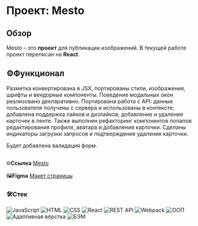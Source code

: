 # Проект: Mesto
## Обзор

Mesto – это **проект** для публикации изображений.
В текущей работе проект переписан на **React**.

## ⚙️Функционал
Разметка конвертирована в JSX, портированы стили, изображения, шрифты и вендорные компоненты. Поведение модальных окон реализовано декларативно.
Портирована работа с API: данные пользователя получены с сервера и использованы в контексте; добавлена поддержка лайков и дизлайков; добавление и удаление карточек в ленте.
Также выполнен рефакторинг компонентов попапов редактирования профиля, аватара и добавления карточки. Сделаны индикаторы загрузки запросов и подтверждение удаления карточки.

Будет добавлена валидация форм.

##

🌐**Ссылка** [Mesto](https://romnyer.github.io/mesto-react/)

🖼**Figma** [Макет страницы](https://www.figma.com/file/bjyvbKKJN2naO0ucURl2Z0/JavaScript.-Sprint-5?node-id=0%3A1)

### 🛠Стек
<div>
  <img src="https://img.shields.io/badge/JavaScript-F7DF1E?style=flat-square&logo=JavaScript&logoColor=black" alt="JavaScript" style="display:inline;"/>
  <img src="https://img.shields.io/badge/HTML-E34F26?style=flat-square&logo=HTML5&logoColor=white" alt="HTML" style="display:inline;"/>
  <img src="https://img.shields.io/badge/CSS-1572B6?style=flat-square&logo=CSS3&logoColor=white" alt="CSS" style="display:inline;"/>
  <img src="https://img.shields.io/badge/React-555555?style=flat-square&logo=React&logoColor=61DAFB" alt="React">
  <img src="https://img.shields.io/badge/🔧-REST%20API-black?&style=flat-square&logoColor=white" alt="REST API">
  <img src="https://img.shields.io/badge/Webpack-8DD6F9?style=flat-square&logo=Webpack&logoColor=white" alt="Webpack" style="display:inline;"/>
  <img src="https://img.shields.io/badge/🔧-ООП-black?&style=flat-square&logoColor=white" alt="ООП">
  <img src="https://img.shields.io/badge/🔧-Адаптивная%20вёрстка-black?&style=flat-square&logoColor=white" alt="Адаптивная вёрстка">
  <img src="https://img.shields.io/badge/🔧-БЭМ-black?&style=flat-square&logoColor=white" alt="БЭМ">
</div>
